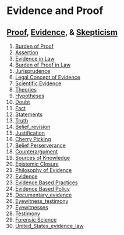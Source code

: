 # Evidence and Proof

## [Proof](https://en.wikipedia.org/wiki/Proof_(truth)), [Evidence](https://en.wikipedia.org/wiki/Category:Evidence), & [Skepticism](https://en.wikipedia.org/wiki/Category:Skepticism)

1. [Burden of Proof](https://en.wikipedia.org/wiki/Burden_of_proof_(philosophy))
2. [Assertion](https://en.wikipedia.org/wiki/Speech_act)
3. [Evidence in Law](https://en.wikipedia.org/wiki/Category:Evidence_law)
4. [Burden of Proof in Law](https://en.wikipedia.org/wiki/Burden_of_proof_(law))
5. [Jurisprudence](https://en.wikipedia.org/wiki/Justification_(jurisprudence))
6. [Legal Concept of Evidence](https://plato.stanford.edu/entries/evidence-legal/)
7. [Scientific Evidence](https://en.wikipedia.org/wiki/Scientific_evidence)
8. [Theories](https://en.wikipedia.org/wiki/Category:Theories)
9. [Hypotheses](https://en.wikipedia.org/wiki/Category:Hypotheses)
10. [Doubt](https://en.wikipedia.org/wiki/Category:Doubt)
11. [Fact](https://en.wikipedia.org/wiki/Fact)
12. [Statements](https://en.wikipedia.org/wiki/Category:Statements)
13. [Truth](https://en.wikipedia.org/wiki/Category:Truth)
14. [Belief_revision](https://en.wikipedia.org/wiki/Belief_revision)
15. [Justification](https://en.wikipedia.org/wiki/Category:Justification_(epistemology))
16. [Cherry Picking](https://en.wikipedia.org/wiki/Cherry_picking)
17. [Belief Perserverance](https://en.wikipedia.org/wiki/Belief_perseverance)
18. [Counterargument](https://en.wikipedia.org/wiki/Counterargument)
19. [Sources of Knowledge](https://en.wikipedia.org/wiki/Category:Sources_of_knowledge)
20. [Epistemic Closure](https://en.wikipedia.org/wiki/Epistemic_closure)
21. [Philosophy of Evidence](https://plato.stanford.edu/entries/evidence/)
22. [Evidence](https://iep.utm.edu/evidence/)
23. [Evidence Based Practices](https://en.wikipedia.org/wiki/Category:Evidence-based_practices)
24. [Evidence Based Policy](https://en.wikipedia.org/wiki/Evidence-based_policy)
25. [Documentary_evidence](https://en.wikipedia.org/wiki/Documentary_evidence)
26. [Eyewitness_testimony](https://en.wikipedia.org/wiki/Eyewitness_testimony)
27. [Eyewitnesses](https://en.wikipedia.org/wiki/Category:Eyewitness)
28. [Testimony](https://en.wikipedia.org/wiki/Category:Testimony)
29. [Forensic Science](https://en.wikipedia.org/wiki/Forensic_science)
30. [United_States_evidence_law](https://en.wikipedia.org/wiki/Category:United_States_evidence_law)